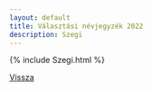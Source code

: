 ```yaml
---
layout: default
title: Választási névjegyzék 2022
description: Szegi
---
```


{% include Szegi.html %}

[Vissza](./)